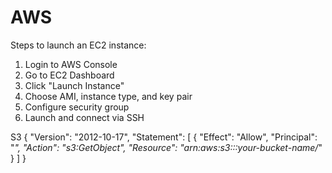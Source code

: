 # AWS
Steps to launch an EC2 instance:
1. Login to AWS Console
2. Go to EC2 Dashboard
3. Click "Launch Instance"
4. Choose AMI, instance type, and key pair
5. Configure security group
6. Launch and connect via SSH

   

S3
{
  "Version": "2012-10-17",
  "Statement": [
    {
      "Effect": "Allow",
      "Principal": "*",
      "Action": "s3:GetObject",
      "Resource": "arn:aws:s3:::your-bucket-name/*"
    }
  ]
}
